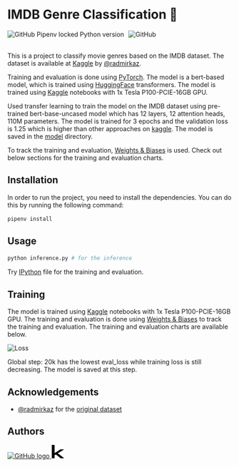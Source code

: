 # IMDB Genre Classification :movie_camera:

<div style="display: flex; align-items: center;" >
<div style="margin-right: 10px;">
<img alt="GitHub Pipenv locked Python version" src="https://img.shields.io/github/pipenv/locked/python-version/iboraham/imdb-genre-classification?style=for-the-badge&logo=appveyor">
</div>

<div style="margin-right: 10px;">
<img alt="GitHub" src="https://img.shields.io/github/license/iboraham/imdb-genre-classification?style=for-the-badge&logo=appveyor">
</div>
</div>
<br>

This is a project to classify movie genres based on the IMDB dataset. The dataset is available at [Kaggle](https://www.kaggle.com/datasets/hijest/genre-classification-dataset-imdb) by [@radmirkaz](https://www.kaggle.com/hijest).

Training and evaluation is done using [PyTorch](https://pytorch.org/). The model is a bert-based model, which is trained using [HuggingFace](https://huggingface.co/) transformers. The model is trained using [Kaggle](https://www.kaggle.com/) notebooks with 1x Tesla P100-PCIE-16GB GPU.

Used transfer learning to train the model on the IMDB dataset using pre-trained bert-base-uncased model which has 12 layers, 12 attention heads, 110M parameters. The model is trained for 3 epochs and the validation loss is 1.25 which is higher than other approaches on [kaggle](https://www.kaggle.com/datasets/hijest/genre-classification-dataset-imdb/code). The model is saved in the [model](./model) directory.

To track the training and evaluation, [Weights & Biases](https://wandb.ai/) is used. Check out below sections for the training and evaluation charts.

## Installation

In order to run the project, you need to install the dependencies. You can do this by running the following command:

```bash
pipenv install
```

## Usage

```bash
python inference.py # for the inference
```

Try [IPython](./docs/kaggle_train.ipynb) file for the training and evaluation.

## Training

The model is trained using [Kaggle](https://www.kaggle.com/) notebooks with 1x Tesla P100-PCIE-16GB GPU. The training and evaluation is done using [Weights & Biases](https://wandb.ai/) to track the training and evaluation. The training and evaluation charts are available below.

![Loss](./docs/loss.svg)

Global step: 20k has the lowest eval_loss while training loss is still decreasing. The model is saved at this step.

## Acknowledgements

- [@radmirkaz](https://www.kaggle.com/hijest) for the [original dataset](https://www.kaggle.com/datasets/hijest/genre-classification-dataset-imdb)

## Authors

<p>
  <a href="https://github.com/iboraham">
    <img src="https://github.githubassets.com/favicon.ico" alt="GitHub logo" width="30" height="30">
  </a>
  <a href="https://www.kaggle.com/<username>">
    <img src='./docs/kaggle.svg' alt="Kaggle logo" width="30" height="30">
  </a>
  <p>
</p>
